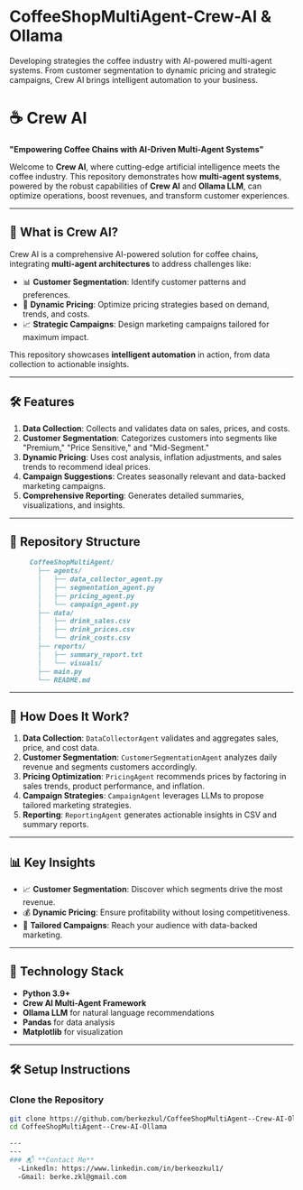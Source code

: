 # CoffeeShopMultiAgent-Crew-AI & Ollama
Developing strategies the coffee industry with AI-powered multi-agent systems. From customer segmentation to dynamic pricing and strategic campaigns, Crew AI brings intelligent automation to your business.

# ☕ Crew AI  
**"Empowering Coffee Chains with AI-Driven Multi-Agent Systems"**

Welcome to **Crew AI**, where cutting-edge artificial intelligence meets the coffee industry. This repository demonstrates how **multi-agent systems**, powered by the robust capabilities of **Crew AI** and **Ollama LLM**, can optimize operations, boost revenues, and transform customer experiences.

---

## 🚀 What is Crew AI?

Crew AI is a comprehensive AI-powered solution for coffee chains, integrating **multi-agent architectures** to address challenges like:  
- 📊 **Customer Segmentation**: Identify customer patterns and preferences.  
- 💸 **Dynamic Pricing**: Optimize pricing strategies based on demand, trends, and costs.  
- 📈 **Strategic Campaigns**: Design marketing campaigns tailored for maximum impact.

This repository showcases **intelligent automation** in action, from data collection to actionable insights.

---

## 🛠️ Features

1. **Data Collection**: Collects and validates data on sales, prices, and costs.  
2. **Customer Segmentation**: Categorizes customers into segments like "Premium," "Price Sensitive," and "Mid-Segment."  
3. **Dynamic Pricing**: Uses cost analysis, inflation adjustments, and sales trends to recommend ideal prices.  
4. **Campaign Suggestions**: Creates seasonally relevant and data-backed marketing campaigns.  
5. **Comprehensive Reporting**: Generates detailed summaries, visualizations, and insights.  

---

## 📂 Repository Structure

```markdown
     CoffeeShopMultiAgent/
       ├── agents/
       │   ├── data_collector_agent.py
       │   ├── segmentation_agent.py
       │   ├── pricing_agent.py
       │   └── campaign_agent.py
       ├── data/
       │   ├── drink_sales.csv
       │   ├── drink_prices.csv
       │   └── drink_costs.csv
       ├── reports/
       │   ├── summary_report.txt
       │   └── visuals/
       ├── main.py
       └── README.md
```

---

## 🧠 How Does It Work?

1. **Data Collection**: `DataCollectorAgent` validates and aggregates sales, price, and cost data.  
2. **Customer Segmentation**: `CustomerSegmentationAgent` analyzes daily revenue and segments customers accordingly.  
3. **Pricing Optimization**: `PricingAgent` recommends prices by factoring in sales trends, product performance, and inflation.  
4. **Campaign Strategies**: `CampaignAgent` leverages LLMs to propose tailored marketing strategies.  
5. **Reporting**: `ReportingAgent` generates actionable insights in CSV and summary reports.

---

## 📊 Key Insights

- 📈 **Customer Segmentation**: Discover which segments drive the most revenue.  
- 💰 **Dynamic Pricing**: Ensure profitability without losing competitiveness.  
- 🎯 **Tailored Campaigns**: Reach your audience with data-backed marketing.

---

## 🤖 Technology Stack

- **Python 3.9+**
- **Crew AI Multi-Agent Framework**  
- **Ollama LLM** for natural language recommendations  
- **Pandas** for data analysis  
- **Matplotlib** for visualization

---

## 🛠️ Setup Instructions

### Clone the Repository  
```bash
git clone https://github.com/berkezkul/CoffeeShopMultiAgent--Crew-AI-Ollama.git
cd CoffeeShopMultiAgent--Crew-AI-Ollama

---
---
### 📬 **Contact Me**
  -Linkedln: https://www.linkedin.com/in/berkeozkul1/
  -Gmail: berke.zkl@gmail.com

